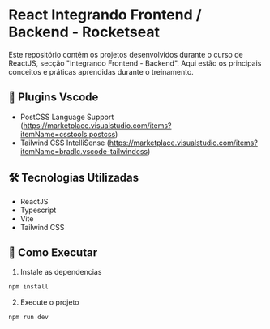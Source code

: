 # React Integrando Frontend / Backend - Rocketseat

Este repositório contém os projetos desenvolvidos durante o curso de ReactJS, secção "Integrando Frontend - Backend". Aqui estão os principais conceitos e práticas aprendidas durante o treinamento.

## 🔌 Plugins Vscode
- PostCSS Language Support (https://marketplace.visualstudio.com/items?itemName=csstools.postcss)
- Tailwind CSS IntelliSense (https://marketplace.visualstudio.com/items?itemName=bradlc.vscode-tailwindcss)

## 🛠️ Tecnologias Utilizadas
- ReactJS
- Typescript
- Vite
- Tailwind CSS

## 🚀 Como Executar

1. Instale as dependencias
```bash
npm install
```

2. Execute o projeto
```bash
npm run dev
```